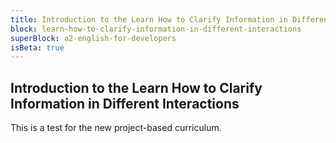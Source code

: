 ```yaml
---
title: Introduction to the Learn How to Clarify Information in Different Interactions
block: learn-how-to-clarify-information-in-different-interactions
superBlock: a2-english-for-developers
isBeta: true
---
```


## Introduction to the Learn How to Clarify Information in Different Interactions

This is a test for the new project-based curriculum.
